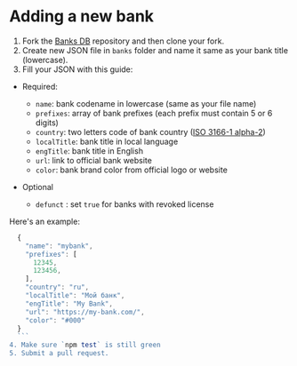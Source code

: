 # Adding a new bank

1. Fork the [Banks DB](https://github.com/Ramoona/banks-db) repository and then clone your fork.
2. Create new JSON file in `banks` folder and name it same as your bank title (lowercase).
3. Fill your JSON with this guide:

  * Required:
      * `name`: bank codename in lowercase (same as your file name)
      * `prefixes`: array of bank prefixes (each prefix must contain 5 or 6 digits)
      * `country`: two letters code of bank country ([ISO 3166-1 alpha-2](https://en.wikipedia.org/wiki/ISO_3166-1_alpha-2))
      * `localTitle`: bank title in local language
      * `engTitle`: bank title in English
      * `url`: link to official bank website
      * `color`: bank brand color from official logo or website
    
  * Optional  
    * `defunct` : set `true` for banks with revoked license

  Here's an example:

  ```js
    {
      "name": "mybank",
      "prefixes": [
        12345,
        123456,
      ],
      "country": "ru",
      "localTitle": "Мой банк",
      "engTitle": "My Bank",
      "url": "https://my-bank.com/",
      "color": "#000"
    }
    ```
4. Make sure `npm test` is still green
5. Submit a pull request.
